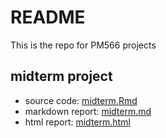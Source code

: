 # README
This is the repo for PM566 projects

## midterm project

- source code: [midterm.Rmd](./midterm.Rmd)
- markdown report: [midterm.md](./midterm.md)
- html report: [midterm.html](https://raw.githack.com/lysethan/PM566-project/master/midterm.html)
